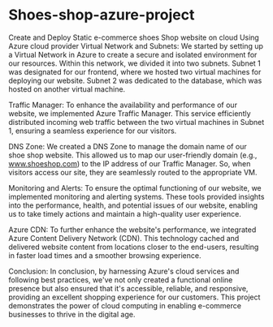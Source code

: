# Shoes-shop-azure-project
Create and Deploy Static e-commerce shoes Shop website on cloud Using Azure cloud provider
Virtual Network and Subnets:
We started by setting up a Virtual Network in Azure to create a secure and isolated environment for our resources. Within this network, we divided it into two subnets. Subnet 1 was designated for our frontend, where we hosted two virtual machines for deploying our website. Subnet 2 was dedicated to the database, which was hosted on another virtual machine.

Traffic Manager: 
To enhance the availability and performance of our website, we implemented Azure Traffic Manager. This service efficiently distributed incoming web traffic between the two virtual machines in Subnet 1, ensuring a seamless experience for our visitors.

DNS Zone: 
We created a DNS Zone to manage the domain name of our shoe shop website. This allowed us to map our user-friendly domain (e.g., www.shoeshop.com) to the IP address of our Traffic Manager. So, when visitors access our site, they are seamlessly routed to the appropriate VM.

Monitoring and Alerts: 
To ensure the optimal functioning of our website, we implemented monitoring and alerting systems. These tools provided insights into the performance, health, and potential issues of our website, enabling us to take timely actions and maintain a high-quality user experience.

Azure CDN: 
To further enhance the website's performance, we integrated Azure Content Delivery Network (CDN). This technology cached and delivered website content from locations closer to the end-users, resulting in faster load times and a smoother browsing experience.

Conclusion:
In conclusion, by harnessing Azure's cloud services and following best practices, we've not only created a functional online presence but also ensured that it's accessible, reliable, and responsive, providing an excellent shopping experience for our customers. This project demonstrates the power of cloud computing in enabling e-commerce businesses to thrive in the digital age.
